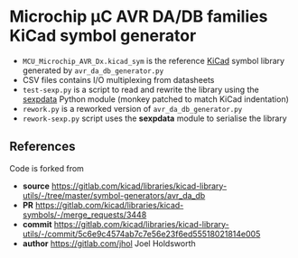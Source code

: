 # Microchip μC AVR DA/DB families KiCad symbol generator

* `MCU_Microchip_AVR_Dx.kicad_sym` is the reference [KiCad](https://www.kicad.org) symbol library generated by `avr_da_db_generator.py`
* CSV files contains I/O multiplexing from datasheets
* `test-sexp.py` is a script to read and rewrite the library using the [sexpdata](https://github.com/jd-boyd/sexpdata) Python module (monkey patched to match KiCad indentation)
* `rework.py` is a reworked version of `avr_da_db_generator.py`
* `rework-sexp.py` script uses the **sexpdata** module to serialise the library

## References

Code is forked from
* **source** https://gitlab.com/kicad/libraries/kicad-library-utils/-/tree/master/symbol-generators/avr_da_db
* **PR**     https://gitlab.com/kicad/libraries/kicad-symbols/-/merge_requests/3448
* **commit** https://gitlab.com/kicad/libraries/kicad-library-utils/-/commit/5c6e9c4574ab7c7e56e23f6ed55518021814e005
* **author** https://gitlab.com/jhol Joel Holdsworth
